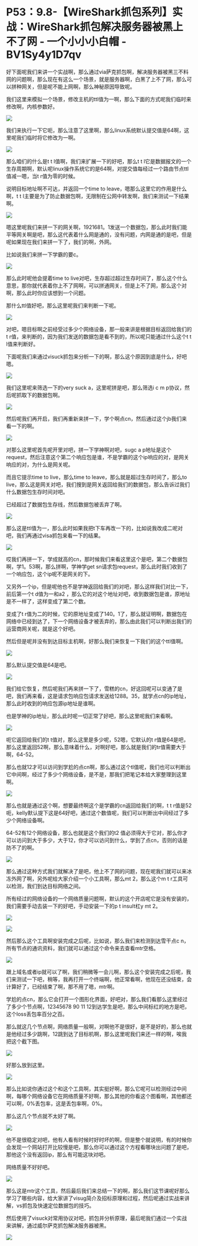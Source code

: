 # P53：9.8-【WireShark抓包系列】实战：WireShark抓包解决服务器被黑上不了网 - 一个小小小白帽 - BV1Sy4y1D7qv

好下面呢我们来讲一个实战啊，那么通过via萨克抓包啊，解决服务器被黑三不料网的问题啊，那么现在有这么一个场景，就是服务器啊，白黑了上不了网，那么可以拼种网关，但是呢不能上网啊，那么神秘原因导致呢。

我们这里来模拟一个场景，修改主机的ttl值为一啊，那么下面的方式呢我们临时来修改啊，内核参数好。

![](img/be183a8875fa48638de42ef6a9a758d8_1.png)

我们来执行一下它呃，那么注意了这里啊，那么linux系统默认提交值是64啊，这里呢我们临时将它修改为一啊。



![](img/be183a8875fa48638de42ef6a9a758d8_3.png)

那么咱们的什么是t t l值啊，我们来扩展一下的好吧，那么t t l它是数据报文的一个生存周期啊，默认呢linux操作系统它的是64啊，对提交值每经过一个路由节点ttl值减一嗯，当t r值为零的时候。

说明目标地址啊不可达，并返回一个time to leave，嗯那么这里它的作用是什么啊，t t l主要是为了防止数据包啊，无限制在公网中转发啊，我们来测试一下结果啊。



![](img/be183a8875fa48638de42ef6a9a758d8_5.png)

嗯这里呢我们来拼一下的网关啊，1921681。1发送一个数据包，那么此时我们能平等网关啊是吧，那么这代表着什么网是通的，没有问题，内网是通的是吧，但是呢如果现在我们来拼一下了，我们的啊，外网。

比如说我们来拼一下学霸的要c。

![](img/be183a8875fa48638de42ef6a9a758d8_7.png)

那么此时呢他会提着time to live对吧，生存超过超过生存时间了，那么这个什么意思，那你就代表着你上不了网啊，可以拼通网关，但是上不了网，那么这个对啊，那么此时你应该想到一个问题。

那什么ttl值好吧，那么这里呢我们来判断一下呢。

![](img/be183a8875fa48638de42ef6a9a758d8_9.png)

对吧，嗯目标啊之前经受过多少个网络设备，那一般来讲是根据目标返回给我们的t r值，来判断的，因为我们发送的数据包是看不到的，所以呢只能通过什么这个t t l值来判断好。

下面呢我们来通过visuck抓包来分析一下的啊，那么这个原因到底是什么，好吧嗯。

![](img/be183a8875fa48638de42ef6a9a758d8_11.png)

我们这里呢来筛选一下的very suck a，这里呢拼是吧，那么筛选i c m p协议，然后呢抓取下的数据包啊。



![](img/be183a8875fa48638de42ef6a9a758d8_13.png)

然后呢我们再开启，我们再重新来拼一下，学个啊点cn，然后通过这个jb我们来看一下的啊。

![](img/be183a8875fa48638de42ef6a9a758d8_15.png)

对那么这里呢首先呢开里对吧，拼一下学神啊对吧，sugc a p地址是这个request，然后注意这个第二个响应包是谁，不是学霸的这个ip响应的对，是网关响应的对，为什么是网关呢。

而且它提示time to live，那么time to leave，那么就是超过生存时间了，那么to live，那么这是网关对吧，我们搜到是网关返回给我们的数据包，那么告诉过我们什么数据包生存时间对吧。

已经超过了数据包生存线，然后数据包被丢弃了啊。

![](img/be183a8875fa48638de42ef6a9a758d8_17.png)

那么这是ttl值为一，那么此时如果我把t下车再改一下的，比如说我改成二呢对吧，我们再通过visa抓包来看一下的结果。



![](img/be183a8875fa48638de42ef6a9a758d8_19.png)

哎我们再拼一下，学成就高的cn，那时候我们来看这里这个是吧，第二个数据包啊，学1。53啊，那么拼啊，学神学get sn请求包request，那么此时我们收到了一个响应包，这个ip呢不是网关的下。

又另外一个ip，但是呢他也不是学神返回给我们的对吧，那么这样我们对比一下，前后第一个t d值为一和a2 ，那么它的对这个地址对吧，收到数据包是谁，原地址是不一样了，这样变成了第二个数。

变成了t r值为二的时候，它的原地址变成了140。1了，那么就证明啊，数据包在网络中已经到达了，下一个网络设备才被丢弃的，那么由此我们可以判断出我们的运营商网关呢，就是这个好吧。

然后但是呢并没有到达目标主机啊，好那么我们来恢复一下我们的这个ttl值啊。

![](img/be183a8875fa48638de42ef6a9a758d8_21.png)

那么默认提交值是64是吧。

![](img/be183a8875fa48638de42ef6a9a758d8_23.png)

我们给它恢复，然后呢我们再来拼一下了，雪糕的cn，好这回呢可以变通了是吧，我们再来看，这是请求包响应包请求发送给1288。35，就学点cn的ip地址，那么此时收到的响应包源ip地址是谁啊。

也是学神的ip地址，那么此时呢一切正常了好吧，那么这里呢我们来看啊。

![](img/be183a8875fa48638de42ef6a9a758d8_25.png)

呃它返回给我们的t t值对，那么这里是多少呢，52嗯，它默认的t r值是64是吧，那么这里返回52啊，那么意味着什么，对啊好吧，那么就是我们的tr值需要大于啊，64-52。

那么也就12才可以访问到学尬的点cn啊，那么通过这个tl值呢，我们也可以判断出它中间啊，经过了多少个网络设备，是不是，那我们把笔记本给大家整理到这里啊。



![](img/be183a8875fa48638de42ef6a9a758d8_27.png)

那么也就是通过这个啊，想要最终啊这个是学霸的cn返回给我们的啊，t t r值是52呃，kelly默认提下这是64好吧，通过这个数值呢，我们可以判断出中间经过了多少个网络设备啊。

64-52有12个网络设备，那么也就是这个我们的t2 值必须得大于它对，那么你才可以访问到大于多少，大于12，你才可以访问到什么，学到了点cn，否则的话是防不了的啊。



![](img/be183a8875fa48638de42ef6a9a758d8_29.png)

那么通过这种方式我们就解决了是吧，他上不了网的问题，现在呢我们就可以来冰冻外网了啊，另外呢给大家介绍一个小工具啊，那么mt 2，那么这个m t r工具可以检测，我们到达目标网络之间。

所有经过的网络设备的一个网络质量问题啊，默认的这个开店呢它是没有安装的，我们需要手动去装一下的好吧，手动安装一下的p t insult杠y mt 2。



![](img/be183a8875fa48638de42ef6a9a758d8_31.png)

![](img/be183a8875fa48638de42ef6a9a758d8_32.png)

然后那么这个工具啊安装完成之后呢，比如说，那么我们来检测到达雪干点c n，所有节点的通讯资料，我们就可以通过这个命令来去查看mtr空格。



![](img/be183a8875fa48638de42ef6a9a758d8_34.png)

跟上域名或者ip就可以了啊，我们稍微等一会儿啊，那么这个安装完成之后呢，我们来测试一下吧，稍等，我再打开一个终端啊，他正常看啊，他现在还没结束，会计算好了，已经结束了啊，那不用了嗯，mtr啊。

学尬的点cn，那么它会打开一个图形化界面，好吧对，那么我们看那么这里经过了多少个节点啊，12345678 90 11 12到达学生是吧，那么中间标红的地方是吧，这个loss丢包率百分之百。

那么就这几个节点啊，网络质量一般啊，对啊他不是很好，是不是好的，那么也就是他经过多少跳啊，12跳到达了目标机啊，那么这里呢我们来还一样的啊，唉我把这个截下图。



![](img/be183a8875fa48638de42ef6a9a758d8_36.png)

好那么放到这里。

![](img/be183a8875fa48638de42ef6a9a758d8_38.png)

那么比如说你通过这个和这个工具啊，其实挺好啊，那么它呢可以检测经过中间啊，每哪个网络设备它在网络质量不好啊，那么其他的你看这个图看啊，其他都还可以啊，0%丢包率，这是丢包率啊，0%。

那么这几个节点就不太好了啊。

![](img/be183a8875fa48638de42ef6a9a758d8_40.png)

他不是很稳定对吧，他有人看有时候时好时坏的啊，但是整个就说明，有的时候你会发现一个网站打开比较慢是吧，那么你可以通过这个方程看哪块出问题了是吧，那他这个没有返回ip，那么有可能这块对吧。

网络质量不好好吧。

![](img/be183a8875fa48638de42ef6a9a758d8_42.png)

那么这是mtr这个工具，然后最后我们来总结一下的啊，那么我们这节课呢好那么学习了哪些内容，给大家讲了visug简介及招标原理和过程，然后呢通过实战来讲解，vs抓包及快速定位数据包的技巧。

然后使用了visuck对常用协议对吧，抓包并分析原理，最后呢我们通过一个实战来讲解，通过威尔萨克抓包解决服务器被黑。



![](img/be183a8875fa48638de42ef6a9a758d8_44.png)